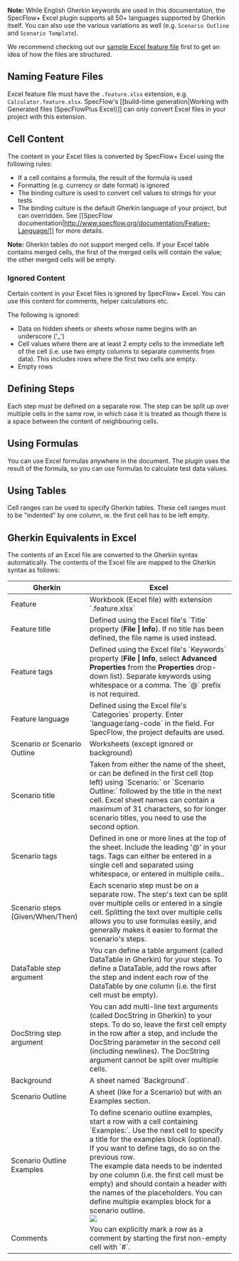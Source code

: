 **Note:** While English Gherkin keywords are used in this documentation, the SpecFlow+ Excel plugin supports all 50+ languages supported by Gherkin itself. You can also use the various variations as well (e.g. `Scenario Outline` and `Scenario Template`).

We recommend checking out our [sample Excel feature file](http://www.specflow.org/media/sfp_excel/Sample-ExcelFeature.feature.xlsx) first to get an idea of how the files are structured.

## Naming Feature Files
Excel feature file must have the `.feature.xlsx` extension, e.g. `Calculator.feature.xlsx`. SpecFlow's [[build-time generation|Working with Generated files (SpecFlowPlus Excel)]] can only convert Excel files in your project with this extension.

## Cell Content
The content in your Excel files is converted by SpecFlow+ Excel using the following rules:  

* If a cell contains a formula, the result of the formula is used
* Formatting (e.g. currency or date format) is ignored
* The binding culture is used to convert cell values to strings for your tests 
* The binding culture is the default Gherkin language of your project, but can overridden. See [[SpecFlow documentation|http://www.specflow.org/documentation/Feature-Language/]] for more details.

**Note:** Gherkin tables do not support merged cells. If your Excel table contains merged cells, the first of the merged cells will contain the value; the other merged cells will be empty.
<!-- I don't understand a word of the above sentence -->

### Ignored Content
Certain content in your Excel files is ignored by SpecFlow+ Excel. You can use this content for comments, helper calculations etc.

The following is ignored:

  * Data on hidden sheets or sheets whose name begins with an underscore ('_')
  * Cell values where there are at least 2 empty cells to the immediate left of the cell (i.e. use two empty columns to separate comments from data). This includes rows where the first two cells are empty.
  * Empty rows

## Defining Steps
Each step must be defined on a separate row. The step can be split up over multiple cells in the same row, in which case it is treated as though there is a space between the content of neighbouring cells.

## Using Formulas
You can use Excel formulas anywhere in the document. The plugin uses the result of the formula, so you can use formulas to calculate test data values.

## Using Tables
Cell ranges can be used to specify Gherkin tables. These cell ranges must to be "indented" by one column, ie. the first cell has to be left empty.
<!-- I have no idea what this means; can't I just define my data in the table? I've never defined a cell range before and it worked fine -->

## Gherkin Equivalents in Excel
The contents of an Excel file are converted to the Gherkin syntax automatically. The contents of the Excel file are mapped to the Gherkin syntax as follows:

<table>
<thead>
<tr>
<th>Gherkin</th>
<th>Excel</th>
</tr>
</thead>
<tbody>
<tr>
<td>Feature</td>
<td>Workbook (Excel file) with extension `.feature.xlsx`</td>
</tr>
<tr>
<td>Feature title</td>
<td>Defined using the Excel file's `Title` property (<b>File | Info</b>). If no title has been defined, the file name is used instead.</td>
</tr>
<tr>
<td>Feature tags</td>
<td>Defined using the Excel file's `Keywords` property (<b>File | Info</b>, select <b>Advanced Properties</b> from the <b>Properties</b> drop-down list). Separate keywords using whitespace or a comma. The `@` prefix is not required.</td>
</tr>
<tr>
<td>Feature language</td>
<td>Defined using the Excel file's `Categories` property. Enter `language:lang-code` in the field. For SpecFlow, the project defaults are used.
<!--- What does this last sentence mean? ---></td>
</tr>
<tr>
<td>Scenario or Scenario Outline</td>
<td>Worksheets (except ignored or background)</td>
</tr>
<tr>
<td>Scenario title</td>
<td>Taken from either the name of the sheet, or can be defined in the first cell (top left) using `Scenario:` or `Scenario Outline:` followed by the title in the next cell. Excel sheet names can contain a maximum of 31 characters, so for longer scenario titles, you need to use the second option.</td>
</tr>
<tr>
<td>Scenario tags</td>
<td>Defined in one or more lines at the top of the sheet. Include the leading '@' in your tags. Tags can either be entered in a single cell and separated using whitespace, or entered in multiple cells..</td>
</tr>
<tr>
<td>Scenario steps (Given/When/Then)</td>
<td>Each scenario step must be on a separate row. The step's text can be split over multiple cells or entered in a single cell. Splitting the text over multiple cells allows you to use formulas easily, and generally makes it easier to format the scenario's steps.</td>
</tr>
<tr>
<td>DataTable step argument</td>
<td>You can define a table argument (called DataTable in Gherkin) for your steps. To define a DataTable, add the rows after the step and indent each row of the DataTable by one column (i.e. the first cell must be empty).
</td>
</tr>
<tr>
<td>DocString step argument</td>
<td>You can add multi-line text arguments (called DocString in Gherkin) to your steps. To do so, leave the first cell empty in the row after a step, and include the DocString parameter in the second cell (including newlines). The DocString argument cannot be split over multiple cells.</td>
</tr>
<tr>
<td>Background</td>
<td>A sheet named `Background`.</td>
</tr>
<tr>
<td>Scenario Outline</td>
<td>A sheet (like for a Scenario) but with an Examples section.</td>
</tr>
<tr>
<td>Scenario Outline Examples</td>
<td>To define scenario outline examples, start a row with a cell containing `Examples:`. Use the next cell to specify a title for the examples block (optional). If you want to define tags, do so on the previous row.<br>The example data needs to be indented by one column (i.e. the first cell must be empty) and should contain a header with the names of the placeholders. You can define multiple examples block for a scenario outline.<br>
<img src=http://www.specflow.org/media/sfp_excel/excel-feature-examples.png></img>
</td>
</tr>
<tr>
<td>Comments</td>
<td>You can explicitly mark a row as a comment by starting the first non-empty cell with `#`.</td>
</tr>
</tbody>
</table>